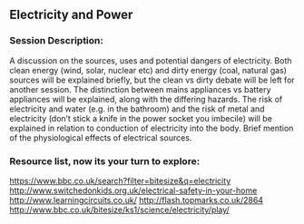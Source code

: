 ## Electricity and Power 

### Session Description: 
A discussion on the sources, uses and potential dangers of electricity. 
Both clean energy (wind, solar, nuclear etc) and dirty energy (coal, natural gas) sources will be explained briefly, but the clean vs dirty debate will be left for another session.
The distinction between mains appliances vs battery appliances will be explained, along with the differing hazards.
The risk of electricity and water (e.g. in the bathroom) and the risk of metal and electricity (don’t stick a knife in the power socket you imbecile) will be explained in relation to conduction of electricity into the body.
Brief mention of the physiological effects of electrical sources.



### Resource list, now its your turn to explore: 

https://www.bbc.co.uk/search?filter=bitesize&q=electricity
http://www.switchedonkids.org.uk/electrical-safety-in-your-home
http://www.learningcircuits.co.uk/
http://flash.topmarks.co.uk/2864
http://www.bbc.co.uk/bitesize/ks1/science/electricity/play/ 
